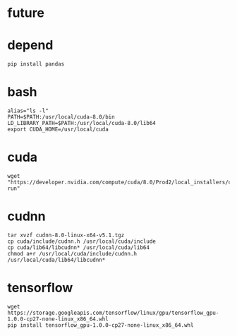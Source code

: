 # future
# depend
	pip install pandas
# bash 
	alias="ls -l"
	PATH=$PATH:/usr/local/cuda-8.0/bin
	LD_LIBRARY_PATH=$PATH:/usr/local/cuda-8.0/lib64
	export CUDA_HOME=/usr/local/cuda
# cuda
	wget "https://developer.nvidia.com/compute/cuda/8.0/Prod2/local_installers/cuda_8.0.61_375.26_linux-run"
# cudnn 
	tar xvzf cudnn-8.0-linux-x64-v5.1.tgz
	cp cuda/include/cudnn.h /usr/local/cuda/include
	cp cuda/lib64/libcudnn* /usr/local/cuda/lib64
	chmod a+r /usr/local/cuda/include/cudnn.h /usr/local/cuda/lib64/libcudnn*

# tensorflow 
	wget https://storage.googleapis.com/tensorflow/linux/gpu/tensorflow_gpu-1.0.0-cp27-none-linux_x86_64.whl
	pip install tensorflow_gpu-1.0.0-cp27-none-linux_x86_64.whl

	

